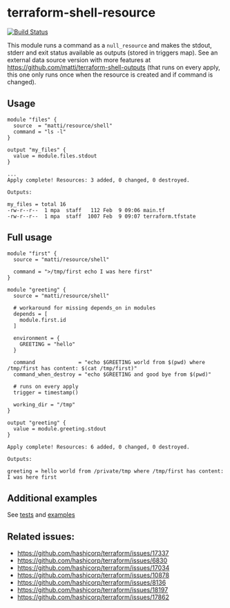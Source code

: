 # terraform-shell-resource

[![Build Status](https://travis-ci.org/matti/terraform-shell-resource.svg?branch=master)](https://travis-ci.org/matti/terraform-shell-resource)

This module runs a command as a `null_resource` and makes the stdout, stderr and exit status available as outputs (stored in triggers map). See an external data source version with more features at https://github.com/matti/terraform-shell-outputs (that runs on every apply, this one only runs once when the resource is created and if command is changed).

## Usage

```
module "files" {
  source  = "matti/resource/shell"
  command = "ls -l"
}

output "my_files" {
  value = module.files.stdout
}
```

```
...
Apply complete! Resources: 3 added, 0 changed, 0 destroyed.

Outputs:

my_files = total 16
-rw-r--r--  1 mpa  staff   112 Feb  9 09:06 main.tf
-rw-r--r--  1 mpa  staff  1007 Feb  9 09:07 terraform.tfstate
```

## Full usage

```
module "first" {
  source = "matti/resource/shell"

  command = ">/tmp/first echo I was here first"
}

module "greeting" {
  source = "matti/resource/shell"

  # workaround for missing depends_on in modules
  depends = [
    module.first.id
  ]

  environment = {
    GREETING = "hello"
  }

  command              = "echo $GREETING world from $(pwd) where /tmp/first has content: $(cat /tmp/first)"
  command_when_destroy = "echo $GREETING and good bye from $(pwd)"

  # runs on every apply
  trigger = timestamp()

  working_dir = "/tmp"
}

output "greeting" {
  value = module.greeting.stdout
}
```

```
Apply complete! Resources: 6 added, 0 changed, 0 destroyed.

Outputs:

greeting = hello world from /private/tmp where /tmp/first has content: I was here first
```

## Additional examples

See [tests](tests) and [examples](examples)

## Related issues:

 - https://github.com/hashicorp/terraform/issues/17337
 - https://github.com/hashicorp/terraform/issues/6830
 - https://github.com/hashicorp/terraform/issues/17034
 - https://github.com/hashicorp/terraform/issues/10878
 - https://github.com/hashicorp/terraform/issues/8136
 - https://github.com/hashicorp/terraform/issues/18197
 - https://github.com/hashicorp/terraform/issues/17862
